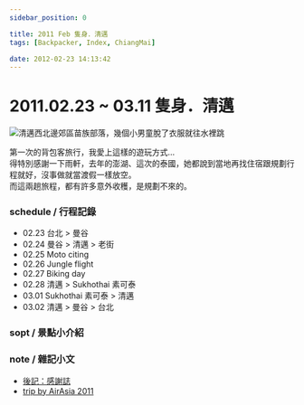 ```yaml
---
sidebar_position: 0

title: 2011 Feb 隻身．清邁
tags: [Backpacker, Index, ChiangMai]

date: 2012-02-23 14:13:42
---
```


2011.02.23 ~ 03.11 隻身．清邁
===========================

![清邁西北邊郊區苗族部落，幾個小男童脫了衣服就往水裡跳](http://farm9.staticflickr.com/8017/7159285681_dc57885de7_c.jpg)

第一次的背包客旅行，我愛上這樣的遊玩方式…  
得特別感謝一下雨軒，去年的澎湖、這次的泰國，她都說到當地再找住宿跟規劃行程就好，沒事做就當渡假一樣放空。  
而這兩趟旅程，都有許多意外收穫，是規劃不來的。

### schedule / 行程記錄 ###

-   02.23 台北 > 曼谷
-   02.24 曼谷 > 清邁 > 老街
-   02.25 Moto citing
-   02.26 Jungle flight
-   02.27 Biking day
-   02.28 清邁 > Sukhothai 素可泰
-   03.01 Sukhothai 素可泰 > 清邁
-   03.02 清邁 > 曼谷 > 台北

### sopt / 景點小介紹 ###

### note / 雜記小文 ###

-   [後記：感謝誌](note_thanks.md)
-   [trip by AirAsia 2011](../around_world/1102_with-airasia.md)
